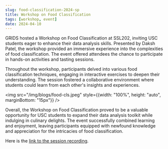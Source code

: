 ```yaml
---
slug: food-classification-2024-sp
title: Workshop on Food Classification
tags: [workshop, event]
date: 2024-04-10
---
```


GRIDS hosted a Workshop on Food Classification at SSL202, inviting USC students eager to enhance their data analysis skills. Presented by Daksh Patel, the workshop provided an immersive experience into the complexities of food classification. The event offered attendees the chance to participate in hands-on activities and tasting sessions.

<!-- truncate -->

Throughout the workshop, participants delved into various food classification techniques, engaging in interactive exercises to deepen their understanding. The session fostered a collaborative environment where students could learn from each other's insights and experiences.

<img src="/img/blogs/food-cls.jpeg" style={{width: "100%", height: "auto", marginBottom: "15px"}} />

Overall, the Workshop on Food Classification proved to be a valuable opportunity for USC students to expand their data analysis toolkit while indulging in culinary delights. The event successfully combined learning and enjoyment, leaving participants equipped with newfound knowledge and appreciation for the intricacies of food classification.

Here is the [link to the session recording](https://drive.google.com/file/d/1TN4X1r_9dvKnQ6g-y04es1QpoOVP4yp4/view?usp=drive_link).